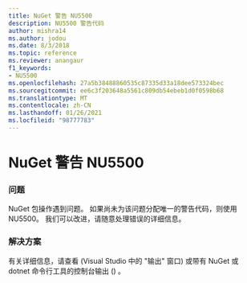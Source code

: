 ```yaml
---
title: NuGet 警告 NU5500
description: NU5500 警告代码
author: mishra14
ms.author: jodou
ms.date: 8/3/2018
ms.topic: reference
ms.reviewer: anangaur
f1_keywords:
- NU5500
ms.openlocfilehash: 27a5b38488860535c87335d33a18dee573324bec
ms.sourcegitcommit: ee6c3f203648a5561c809db54ebeb1d0f0598b68
ms.translationtype: MT
ms.contentlocale: zh-CN
ms.lasthandoff: 01/26/2021
ms.locfileid: "98777783"
---
```

# <a name="nuget-warning-nu5500"></a>NuGet 警告 NU5500

### <a name="issue"></a>问题

NuGet 包操作遇到问题。 如果尚未为该问题分配唯一的警告代码，则使用 NU5500。 我们可以改进，请随意处理错误的详细信息。


### <a name="solution"></a>解决方案

有关详细信息，请查看 (Visual Studio 中的 "输出" 窗口) 或带有 NuGet 或 dotnet 命令行工具的控制台输出 () 。


